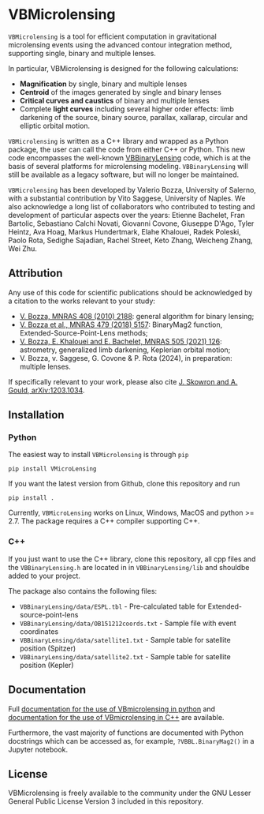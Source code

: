 # VBMicrolensing
`VBMicrolensing` is a tool for efficient computation in gravitational 
microlensing events using the advanced contour integration method, supporting single, binary and multiple lenses. 

In particular, VBMicrolensing is designed for the following calculations:
- **Magnification** by single, binary and multiple lenses
- **Centroid** of the images generated by single and binary lenses
- **Critical curves and caustics** of binary and multiple lenses
- Complete **light curves** including several higher order effects: limb darkening of the source, binary source, parallax, xallarap, circular and elliptic orbital motion.

`VBMicrolensing` is written as a C++ library and wrapped as a Python package, the user can call the code from either C++ or Python. This new code encompasses the well-known [VBBinaryLensing](https://github.com/valboz/VBBinaryLensing) code, which is at the basis of several platforms for microlensing modeling. `VBBinaryLensing` will still be available as a legacy software, but will no longer be maintained. 

`VBMicrolensing` has been developed by Valerio Bozza, University of Salerno, with a substantial contribution by Vito Saggese, University of Naples. We also acknowledge a long list of collaborators who contributed to testing and development of particular aspects over the years: Etienne Bachelet, Fran Bartolic, Sebastiano Calchi Novati, Giovanni Covone, Giuseppe D'Ago, Tyler Heintz, Ava Hoag, Markus Hundertmark, Elahe Khalouei, Radek Poleski, Paolo Rota, Sedighe Sajadian, Rachel Street, Keto Zhang, Weicheng Zhang, Wei Zhu.

## Attribution
Any use of this code for scientific publications should be acknowledged by a citation to the works relevant to your study:
- [V. Bozza, MNRAS 408 (2010) 2188](https://ui.adsabs.harvard.edu/abs/2010MNRAS.408.2188B/abstract): general algorithm for binary lensing;
- [V. Bozza et al., MNRAS 479 (2018) 5157](https://ui.adsabs.harvard.edu/abs/2018MNRAS.479.5157B/abstract): BinaryMag2 function, Extended-Source-Point-Lens methods; 
- [V. Bozza, E. Khalouei and E. Bachelet, MNRAS 505 (2021) 126](https://ui.adsabs.harvard.edu/abs/2021MNRAS.505..126B/abstract): astrometry, generalized limb darkening, Keplerian orbital motion; 
- V. Bozza, v. Saggese, G. Covone & P. Rota (2024), in preparation: multiple lenses.

If specifically relevant to your work, please also cite
[J. Skowron and A. Gould, arXiv:1203.1034](https://arxiv.org/abs/1203.1034).
 
## Installation

### Python

The easiest way to install `VBMicrolensing` is through `pip`
```
pip install VMicroLensing
```
If you want the latest version from Github, clone this 
repository and run
```
pip install .
```

Currently, `VBMicroLensing` works on Linux, Windows, MacOS and python >= 2.7. The package requires a C++ compiler supporting C++.

### C++

If you just want to use the C++ library, clone this repository, all cpp files and the 
`VBBinaryLensing.h` are located in in `VBBinaryLensing/lib` and shouldbe added to your project. 

The package also contains the following files:
- `VBBinaryLensing/data/ESPL.tbl`  - Pre-calculated table for Extended-source-point-lens
- `VBBinaryLensing/data/OB151212coords.txt` - Sample file with event coordinates
- `VBBinaryLensing/data/satellite1.txt` - Sample table for satellite position (Spitzer)
- `VBBinaryLensing/data/satellite2.txt` - Sample table for satellite position (Kepler)
  
## Documentation
Full [documentation for the use of VBmicrolensing in python](/docs/python/readme.md) and [documentation for the use of VBmicrolensing in C++](/docs/C++/readme.md) are available.

Furthermore, the vast majority of functions are documented with Python docstrings which can be accessed as, for example, `?VBBL.BinaryMag2()` in
a Jupyter notebook.

## License
VBMicrolensing is freely available to the community under the 
GNU Lesser General Public License Version 3 included in this repository.

